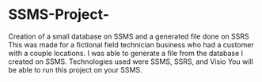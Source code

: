 # SSMS-Project-
Creation of a small database on SSMS and a generated file done on SSRS
This was made for a fictional field technician business who had a customer with a couple locations. I was able to generate a file from the database I created on SSMS. 
Technologies used were SSMS, SSRS, and Visio
You will be able to run this project on your SSMS. 
